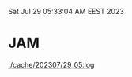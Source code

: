 Sat Jul 29 05:33:04 AM EEST 2023
# JAM
<a href='./cache/202307/29_05.log'>./cache/202307/29_05.log</a>
